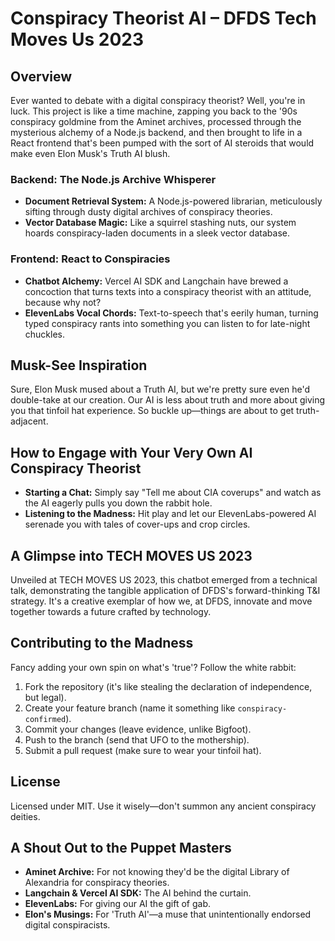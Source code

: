 # Conspiracy Theorist AI – DFDS Tech Moves Us 2023

## Overview

Ever wanted to debate with a digital conspiracy theorist? Well, you're in luck. This project is like a time machine, zapping you back to the '90s conspiracy goldmine from the Aminet archives, processed through the mysterious alchemy of a Node.js backend, and then brought to life in a React frontend that's been pumped with the sort of AI steroids that would make even Elon Musk's Truth AI blush.

### Backend: The Node.js Archive Whisperer

- **Document Retrieval System:** A Node.js-powered librarian, meticulously sifting through dusty digital archives of conspiracy theories.
- **Vector Database Magic:** Like a squirrel stashing nuts, our system hoards conspiracy-laden documents in a sleek vector database.

### Frontend: React to Conspiracies

- **Chatbot Alchemy:** Vercel AI SDK and Langchain have brewed a concoction that turns texts into a conspiracy theorist with an attitude, because why not?
- **ElevenLabs Vocal Chords:** Text-to-speech that's eerily human, turning typed conspiracy rants into something you can listen to for late-night chuckles.

## Musk-See Inspiration

Sure, Elon Musk mused about a Truth AI, but we're pretty sure even he'd double-take at our creation. Our AI is less about truth and more about giving you that tinfoil hat experience. So buckle up—things are about to get truth-adjacent.

## How to Engage with Your Very Own AI Conspiracy Theorist

- **Starting a Chat:** Simply say "Tell me about CIA coverups" and watch as the AI eagerly pulls you down the rabbit hole.
- **Listening to the Madness:** Hit play and let our ElevenLabs-powered AI serenade you with tales of cover-ups and crop circles.

## A Glimpse into TECH MOVES US 2023

Unveiled at TECH MOVES US 2023, this chatbot emerged from a technical talk, demonstrating the tangible application of DFDS's forward-thinking T&I strategy. It's a creative exemplar of how we, at DFDS, innovate and move together towards a future crafted by technology.

## Contributing to the Madness

Fancy adding your own spin on what's 'true'? Follow the white rabbit:

1. Fork the repository (it's like stealing the declaration of independence, but legal).
2. Create your feature branch (name it something like `conspiracy-confirmed`).
3. Commit your changes (leave evidence, unlike Bigfoot).
4. Push to the branch (send that UFO to the mothership).
5. Submit a pull request (make sure to wear your tinfoil hat).

## License

Licensed under MIT. Use it wisely—don't summon any ancient conspiracy deities.

## A Shout Out to the Puppet Masters

- **Aminet Archive:** For not knowing they'd be the digital Library of Alexandria for conspiracy theories.
- **Langchain & Vercel AI SDK:** The AI behind the curtain.
- **ElevenLabs:** For giving our AI the gift of gab.
- **Elon's Musings:** For 'Truth AI'—a muse that unintentionally endorsed digital conspiracists.
